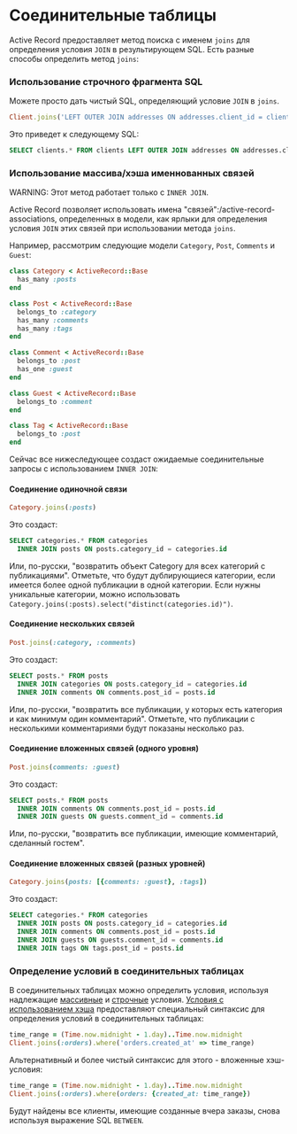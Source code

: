 # Соединительные таблицы

Active Record предоставляет метод поиска с именем `joins` для определения условия `JOIN` в результирующем SQL. Есть разные способы определить метод `joins`:

### Использование строчного фрагмента SQL

Можете просто дать чистый SQL, определяющий условие `JOIN` в `joins`.

```ruby
Client.joins('LEFT OUTER JOIN addresses ON addresses.client_id = clients.id')
```

Это приведет к следующему SQL:

```sql
SELECT clients.* FROM clients LEFT OUTER JOIN addresses ON addresses.client_id = clients.id
```

### Использование массива/хэша именнованных связей

WARNING: Этот метод работает только с `INNER JOIN`.

Active Record позволяет использовать имена "связей":/active-record-associations, определенных в модели, как ярлыки для определения условия `JOIN` этих связей при использовании метода `joins`.

Например, рассмотрим следующие модели `Category`, `Post`, `Comments` и `Guest`:

```ruby
class Category < ActiveRecord::Base
  has_many :posts
end

class Post < ActiveRecord::Base
  belongs_to :category
  has_many :comments
  has_many :tags
end

class Comment < ActiveRecord::Base
  belongs_to :post
  has_one :guest
end

class Guest < ActiveRecord::Base
  belongs_to :comment
end

class Tag < ActiveRecord::Base
  belongs_to :post
end
```

Сейчас все нижеследующее создаст ожидаемые соединительные запросы с использованием `INNER JOIN`:

#### Соединение одиночной связи

```ruby
Category.joins(:posts)
```

Это создаст:

```sql
SELECT categories.* FROM categories
  INNER JOIN posts ON posts.category_id = categories.id
```

Или, по-русски, "возвратить объект Category для всех категорий с публикациями". Отметьте, что будут дублирующиеся категории, если имеется более одной публикации в одной категории. Если нужны уникальные категории, можно использовать `Category.joins(:posts).select("distinct(categories.id)")`.

#### Соединение нескольких связей

```ruby
Post.joins(:category, :comments)
```

Это создаст:

```sql
SELECT posts.* FROM posts
  INNER JOIN categories ON posts.category_id = categories.id
  INNER JOIN comments ON comments.post_id = posts.id
```

Или, по-русски, "возвратить все публикации, у которых есть категория и как минимум один комментарий". Отметьте, что публикации с несколькими комментариями будут показаны несколько раз.

#### Соединение вложенных связей (одного уровня)

```ruby
Post.joins(comments: :guest)
```

Это создаст:

```sql
SELECT posts.* FROM posts
  INNER JOIN comments ON comments.post_id = posts.id
  INNER JOIN guests ON guests.comment_id = comments.id
```

Или, по-русски, "возвратить все публикации, имеющие комментарий, сделанный гостем".

#### Соединение вложенных связей (разных уровней)

```ruby
Category.joins(posts: [{comments: :guest}, :tags])
```

Это создаст:

```sql
SELECT categories.* FROM categories
  INNER JOIN posts ON posts.category_id = categories.id
  INNER JOIN comments ON comments.post_id = posts.id
  INNER JOIN guests ON guests.comment_id = comments.id
  INNER JOIN tags ON tags.post_id = posts.id
```

### Определение условий в соединительных таблицах

В соединительных таблицах можно определить условия, используя надлежащие [массивные](/active-record-query-interface/conditions#array-conditions) и [строчные](/active-record-query-interface/conditions#pure-string-conditions) условия. [Условия с использованием хэша](/active-record-query-interface/conditions#hash-conditions) предоставляют специальный синтаксис для определения условий в соединительных таблицах:

```ruby
time_range = (Time.now.midnight - 1.day)..Time.now.midnight
Client.joins(:orders).where('orders.created_at' => time_range)
```

Альтернативный и более чистый синтаксис для этого - вложенные хэш-условия:

```ruby
time_range = (Time.now.midnight - 1.day)..Time.now.midnight
Client.joins(:orders).where(orders: {created_at: time_range})
```

Будут найдены все клиенты, имеющие созданные вчера заказы, снова используя выражение SQL `BETWEEN`.
